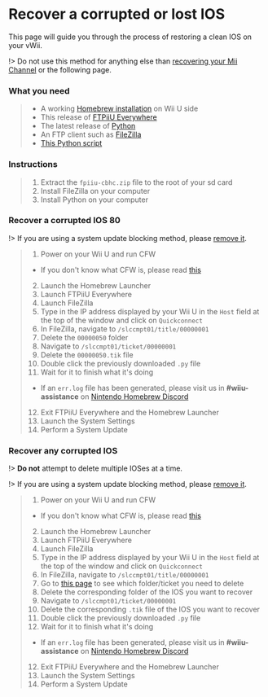 # Recover a corrupted or lost IOS

This page will guide you through the process of restoring a clean IOS on your vWii.

!> Do not use this method for anything else than [recovering your Mii Channel](recover-mii-channel) or the following page.

### What you need

> - A working [Homebrew installation](introduction) on Wii U side
> - This release of [FTPiiU Everywhere](http://wiiubru.com/appstore/#/app/fpiiu-cbhc)
> - The latest release of [Python](https://www.python.org/downloads/)
> - An FTP client such as [FileZilla](https://filezilla-project.org/download.php?type=client)
> - [This Python script](/file/overwrite-wiiu-titlehash.py)

### Instructions

> 1. Extract the `fpiiu-cbhc.zip` file to the root of your sd card
> 2. Install FileZilla on your computer
> 3. Install Python on your computer

<!-- tabs:start -->

### **Recover a corrupted IOS 80**

!> If you are using a system update blocking method, please [remove it](unblock-updates).

> 1. Power on your Wii U and run CFW
>  - If you don't know what CFW is, please read [this](introduction)
> 2. Launch the Homebrew Launcher
> 3. Launch FTPiiU Everywhere
> 4. Launch FileZilla
> 5. Type in the IP address displayed by your Wii U in the `Host` field at the top of the window and click on `Quickconnect`
> 6. In FileZilla, navigate to `/slccmpt01/title/00000001`
> 7. Delete the `00000050` folder
> 8. Navigate to `/slccmpt01/ticket/00000001`
> 9. Delete the `00000050.tik` file
> 10. Double click the previously downloaded `.py` file
> 11. Wait for it to finish what it's doing
>  - If an `err.log` file has been generated, please visit us in **#wiiu-assistance** on [Nintendo Homebrew Discord](https://discord.gg/C29hYvh)
> 12. Exit FTPiiU Everywhere and the Homebrew Launcher
> 13. Launch the System Settings
> 14. Perform a System Update

### **Recover any corrupted IOS**

!> **Do not** attempt to delete multiple IOSes at a time.

!> If you are using a system update blocking method, please [remove it](unblock-updates).

> 1. Power on your Wii U and run CFW
>  - If you don't know what CFW is, please read [this](introduction)
> 2. Launch the Homebrew Launcher
> 3. Launch FTPiiU Everywhere
> 4. Launch FileZilla
> 5. Type in the IP address displayed by your Wii U in the `Host` field at the top of the window and click on `Quickconnect`
> 6. In FileZilla, navigate to `/slccmpt01/title/00000001`
> 7. Go to [this page](ios-folders) to see which folder/ticket you need to delete
> 7. Delete the corresponding folder of the IOS you want to recover
> 8. Navigate to `/slccmpt01/ticket/00000001`
> 9. Delete the corresponding `.tik` file of the IOS you want to recover
> 10. Double click the previously downloaded `.py` file
> 11. Wait for it to finish what it's doing
>  - If an `err.log` file has been generated, please visit us in **#wiiu-assistance** on [Nintendo Homebrew Discord](https://discord.gg/C29hYvh)
> 12. Exit FTPiiU Everywhere and the Homebrew Launcher
> 13. Launch the System Settings
> 14. Perform a System Update

<!-- tabs:end -->